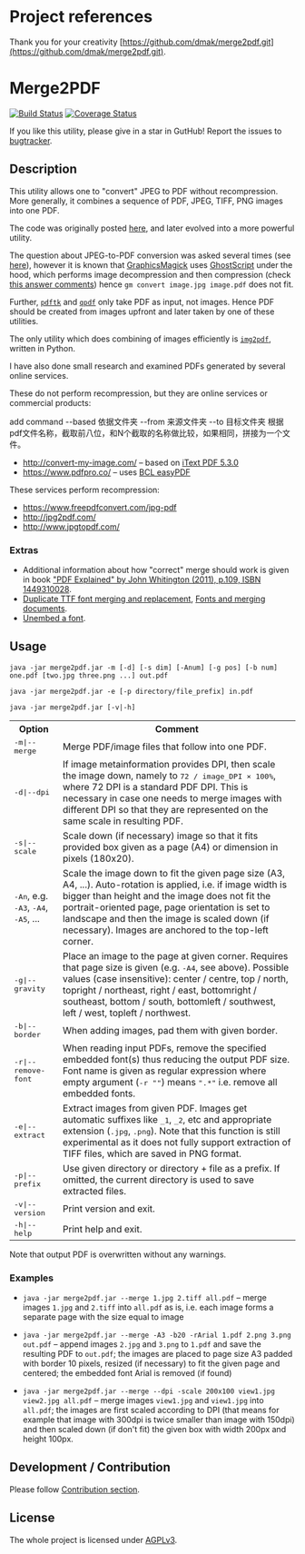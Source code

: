 # Project references
Thank you for your creativity
[https://github.com/dmak/merge2pdf.git](https://github.com/dmak/merge2pdf.git).

# Merge2PDF

[![Build Status](https://travis-ci.org/dmak/merge2pdf.svg)](https://travis-ci.org/dmak/merge2pdf)
[![Coverage Status](https://coveralls.io/repos/github/dmak/merge2pdf/badge.svg?branch=master)](https://coveralls.io/github/dmak/merge2pdf?branch=master)

If you like this utility, please give in a star in GutHub! Report the issues to [bugtracker](https://github.com/dmak/merge2pdf/issues/).

## Description

This utility allows one to "convert" JPEG to PDF without recompression. More generally, it combines a sequence of PDF, JPEG, TIFF, PNG images into one PDF.  

The code was originally posted [here](https://stackoverflow.com/questions/46664134/merge-pdf-documents-and-images-into-one-pdf), and later evolved into a more powerful utility. 

The question about JPEG-to-PDF conversion was asked several times (see [here](https://askubuntu.com/questions/246647/jpeg-files-to-pdf)), however it is known that [GraphicsMagick](http://www.graphicsmagick.org/) uses [GhostScript](https://www.ghostscript.com/) under the hood, which performs image decompression and then compression (check [this answer comments](https://askubuntu.com/a/473674/164142)) hence `gm convert image.jpg image.pdf` does not fit.

Further, [`pdftk`](http://www.pdflabs.com/tools/pdftk-the-pdf-toolkit/ ) and [`qpdf`](http://qpdf.sourceforge.net/files/qpdf-manual.html) only take PDF as input, not images. Hence PDF should be created from images upfront and later taken by one of these utilities.

The only utility which does combining of images efficiently is [`img2pdf`](https://gitlab.mister-muffin.de/josch/img2pdf), written in Python.

I have also done small research and examined PDFs generated by several online services.

These do not perform recompression, but they are online services or commercial products:

add command --based 依据文件夹 --from 来源文件夹 --to 目标文件夹
根据pdf文件名称，截取前八位，和N个截取的名称做比较，如果相同，拼接为一个文件。

*  http://convert-my-image.com/ – based on [iText PDF 5.3.0](https://itextpdf.com/)
*  https://www.pdfpro.co/ – uses [BCL easyPDF](http://www.pdfonline.com/easypdf/)

These services perform recompression:

* https://www.freepdfconvert.com/jpg-pdf
* http://jpg2pdf.com/
* http://www.jpgtopdf.com/

### Extras

* Additional information about how "correct" merge should work is given in book ["PDF Explained" by John Whitington (2011), p.109, ISBN 1449310028](https://books.google.nl/books?id=1TpDgwNGIK8C&pg=PA109&lpg=PA109).
* [Duplicate TTF font merging and replacement](http://itext.2136553.n4.nabble.com/How-to-remove-embedded-fonts-from-a-pdf-document-td2166185.html#d1201780152717-553), [Fonts and merging documents](https://itextpdf.com/en/resources/examples/itext-5/fonts-and-merging-documents).
* [Unembed a font](https://itextpdf.com/en/resources/examples/itext-5/unembed-font).

## Usage

`java -jar merge2pdf.jar -m [-d] [-s dim] [-Anum] [-g pos] [-b num] one.pdf [two.jpg three.png ...] out.pdf`

`java -jar merge2pdf.jar -e [-p directory/file_prefix] in.pdf`

`java -jar merge2pdf.jar [-v|-h]`

<table>
<tr>
	<th>Option</th>
	<th>Comment</th>
</tr>
<tr>
	<td><tt>-m|--merge</tt></td>
	<td>Merge PDF/image files that follow into one PDF.</td>
</tr>
<tr>
	<td><tt>-d|--dpi</tt></td>
	<td>If image metainformation provides DPI, then scale the image down, namely to <tt>72 / image_DPI × 100%</tt>, where 72 DPI is a standard PDF DPI. This is necessary in case one needs to merge images with different DPI so that they are represented on the same scale in resulting PDF.</td>
</tr>
<tr>
	<td><tt>-s|--scale</tt></td>
	<td>Scale down (if necessary) image so that it fits provided box given as a page (A4) or dimension in pixels (180x20).</td>
</tr>
<tr>
	<td><tt>-An</tt>, e.g. <tt>-A3</tt>, <tt>-A4</tt>, <tt>-A5</tt>, ...</td>
	<td>Scale the image down to fit the given page size (A3, A4, ...). Auto-rotation is applied, i.e. if image width is bigger than height and the image does not fit the portrait-oriented page, page orientation is set to landscape and then the image is scaled down (if necessary). Images are anchored to the top-left corner.</td>
</tr>
<tr>
	<td><tt>-g|--gravity</tt></td>
	<td>Place an image to the page at given corner. Requires that page size is given (e.g. <tt>-A4</tt>, see above). Possible values (case insensitive): center / centre, top / north, topright / northeast, right / east, bottomright / southeast, bottom / south, bottomleft / southwest, left / west, topleft / northwest.</td>
</tr>
<tr>
	<td><tt>-b|--border</tt></td>
	<td>When adding images, pad them with given border.</td>
</tr>
<tr>
	<td><tt>-r|--remove-font</tt></td>
	<td>When reading input PDFs, remove the specified embedded font(s) thus reducing the output PDF size. Font name is given as regular expression where empty argument (<tt>-r ""</tt>) means <tt>".*"</tt> i.e. remove all embedded fonts.</td>
</tr>
<tr>
	<td><tt>-e|--extract</tt></td>
	<td>Extract images from given PDF. Images get automatic suffixes like <tt>_1</tt>, <tt>_2</tt>, etc and appropriate extension (<tt>.jpg</tt>, <tt>.png</tt>). Note that this function is still experimental as it does not fully support extraction of TIFF files, which are saved in PNG format.</td>
</tr>
<tr>
	<td><tt>-p|--prefix</tt></td>
	<td>Use given directory or directory + file as a prefix. If omitted, the current directory is used to save extracted files.</td>
</tr>
<tr>
	<td><tt>-v|--version</tt></td>
	<td>Print version and exit.</td>
</tr>
<tr>
	<td><tt>-h|--help</tt></td>
	<td>Print help and exit.</td>
</tr>
</table>

Note that output PDF is overwritten without any warnings.

### Examples

* `java -jar merge2pdf.jar --merge 1.jpg 2.tiff all.pdf` – merge images `1.jpg` and `2.tiff` into `all.pdf` as is, i.e. each image forms a separate page with the size equal to image

* `java -jar merge2pdf.jar --merge -A3 -b20 -rArial 1.pdf 2.png 3.png out.pdf` – append images `2.jpg` and `3.png` to `1.pdf` and save the resulting PDF to `out.pdf`; the images are placed to page size A3 padded with border 10 pixels, resized (if necessary) to fit the given page and centered; the embedded font Arial is removed (if found)

* `java -jar merge2pdf.jar --merge --dpi -scale 200x100 view1.jpg view2.jpg all.pdf` – merge images `view1.jpg` and `view1.jpg` into `all.pdf`; the images are first scaled according to DPI (that means for example that image with 300dpi is twice smaller than image with 150dpi) and then scaled down (if don't fit) the given box with width 200px and height 100px.

## Development / Contribution

Please follow [Contribution section](https://github.com/dmak/jaxb-xew-plugin#contribution). 

## License

The whole project is licensed under [AGPLv3](https://www.gnu.org/licenses/agpl-3.0.en.html).
